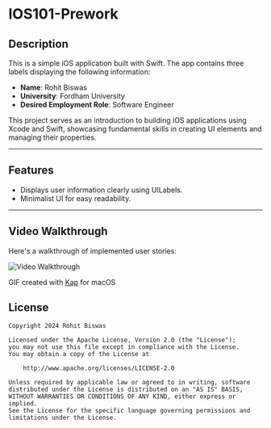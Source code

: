 # IOS101-Prework

## Description
This is a simple iOS application built with Swift. The app contains three labels displaying the following information:
- **Name**: Rohit Biswas
- **University**: Fordham University
- **Desired Employment Role**: Software Engineer

This project serves as an introduction to building iOS applications using Xcode and Swift, showcasing fundamental skills in creating UI elements and managing their properties.

---

## Features
- Displays user information clearly using UILabels.
- Minimalist UI for easy readability.

---

## Video Walkthrough

Here's a walkthrough of implemented user stories:

<img src='https://i.imgur.com/d4TsRJK.gif' title='Video Walkthrough' width='' alt='Video Walkthrough' />

GIF created with [Kap](https://getkap.co/) for macOS

## License

    Copyright 2024 Rohit Biswas

    Licensed under the Apache License, Version 2.0 (the "License");
    you may not use this file except in compliance with the License.
    You may obtain a copy of the License at

        http://www.apache.org/licenses/LICENSE-2.0

    Unless required by applicable law or agreed to in writing, software
    distributed under the License is distributed on an "AS IS" BASIS,
    WITHOUT WARRANTIES OR CONDITIONS OF ANY KIND, either express or implied.
    See the License for the specific language governing permissions and
    limitations under the License.
